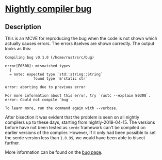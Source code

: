 # [Nightly compiler bug](https://github.com/rust-lang/rust/issues/51635)

## Description

This is an MCVE for reproducing the bug when the code is not shown which
actually causes errors. The errors itselves are shown correctly. The output
looks as this:

```
Compiling bug v0.1.0 (/home/rust/src/bug)

error[E0308]: mismatched types
  | 
  = note: expected type `std::string::String`
             found type `&'static str`

error: aborting due to previous error

For more information about this error, try `rustc --explain E0308`.
error: Could not compile `bug`.

To learn more, run the command again with --verbose.
```

After bisection it was evident that the problem is seen on all nightly compilers up to these days, starting from nightly-2019-04-15. The versions before have not been tested as `serde` framework can't be compiled on earlier versions of the compiler. However, if it only had been possible to set the serde version less than `1.0.99`, we would have been able to bisect further.

More information can be found on the [bug page](https://github.com/rust-lang/rust/issues/51635).
